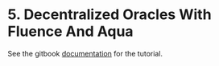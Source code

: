 # 5. Decentralized Oracles With Fluence And Aqua

See the gitbook [documentation](https://fluence.dev/docs/build/quick-start/decentralized-oracles/) for the tutorial.